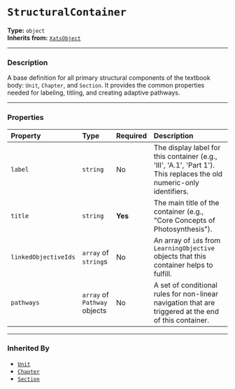 # `StructuralContainer`

**Type:** `object`  
**Inherits from:** [`XatsObject`](./XatsObject.md)

---

### Description

A base definition for all primary structural components of the textbook body: `Unit`, `Chapter`, and `Section`. It provides the common properties needed for labeling, titling, and creating adaptive pathways.

---

### Properties

| Property | Type | Required | Description |
| :--- | :--- | :--- | :--- |
| `label` | `string` | No | The display label for this container (e.g., 'III', 'A.1', 'Part 1'). This replaces the old numeric-only identifiers. |
| `title` | `string` | **Yes** | The main title of the container (e.g., "Core Concepts of Photosynthesis"). |
| `linkedObjectiveIds` | `array` of `string`s | No | An array of `id`s from `LearningObjective` objects that this container helps to fulfill. |
| `pathways` | `array` of `Pathway` objects | No | A set of conditional rules for non-linear navigation that are triggered at the end of this container. |

---

### Inherited By

- [`Unit`](./Unit.md)
- [`Chapter`](./Chapter.md)
- [`Section`](./Section.md)
